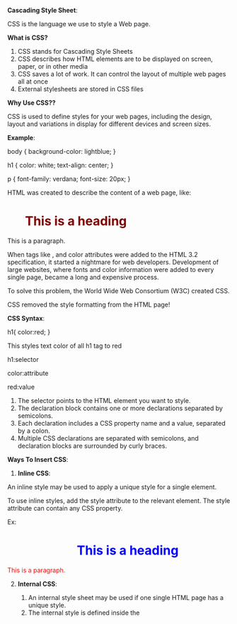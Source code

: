 **Cascading Style Sheet**:

CSS is the language we use to style a Web page.

**What is CSS?**
1. CSS stands for Cascading Style Sheets
2. CSS describes how HTML elements are to be displayed on screen, paper, or in other media
3. CSS saves a lot of work. It can control the layout of multiple web pages all at once
4. External stylesheets are stored in CSS files

**Why Use CSS??**

CSS is used to define styles for your web pages, including the design, layout and variations in display for different devices and screen sizes.

**Example**:

body {
  background-color: lightblue;
}

h1 {
  color: white;
  text-align: center;
}

p {
  font-family: verdana;
  font-size: 20px;
}

HTML was created to describe the content of a web page, like:

<h1>This is a heading</h1>

<p>This is a paragraph.</p>

When tags like <font>, and color attributes were added to the HTML 3.2 specification, it started a nightmare for web developers. Development of large websites, where fonts and color information were added to every single page, became a long and expensive process.

To solve this problem, the World Wide Web Consortium (W3C) created CSS.

CSS removed the style formatting from the HTML page!


**CSS Syntax**:

h1{
    color:red;
}

This styles text color of all h1 tag to red

h1:selector

color:attribute

red:value

1. The selector points to the HTML element you want to style.
2. The declaration block contains one or more declarations separated by semicolons.
3. Each declaration includes a CSS property name and a value, separated by a colon.
4. Multiple CSS declarations are separated with semicolons, and declaration blocks are surrounded by curly braces.


**Ways To Insert CSS**:

1. **Inline CSS**:

An inline style may be used to apply a unique style for a single element.

To use inline styles, add the style attribute to the relevant element. The style attribute can contain any CSS property.

Ex:

<body>
    <h1 style="color:blue;text-align:center;">This is a heading</h1>
    <p style="color:red;">This is a paragraph.</p>
</body>

2. **Internal CSS**:

    1. An internal style sheet may be used if one single HTML page has a unique style.
    2. The internal style is defined inside the <style> element, inside the head section.

    Example:

    <head>
        <style>

            body {
                background-color: linen;
            }

            h1 {
                color: maroon;
                margin-left: 40px;
            }
        </style>
    </head>


3. **External CSS**:

    1. With an external style sheet, you can change the look of an entire website by changing just one file!
    2. Each HTML page must include a reference to the external style sheet file inside the <link> element,      inside the head section.

    Example:

    <head>
        <link rel="stylesheet" href="mystyle.css">
    </head>

    3. An external style sheet can be written in any text editor, and must be saved with a .css extension.
    4. The external .css file should not contain any HTML tags.

    mystyle.css:

    body {
        background-color: lightblue;
    }

    h1 {
        color: navy;
        margin-left: 20px;
    }


**Cascading Order**:

What style will be used when there is more than one style specified for an HTML element?

So, an inline style has the highest priority, and will override external and internal styles and browser defaults.


